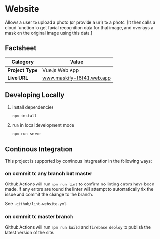 # Website
Allows a user to upload a photo (or provide a url) to a photo. [It then calls a cloud function to get facial recognition data for that image, and overlays a mask on the original image using this data.]

## Factsheet
| **Category**            | **Value**                 |
|-------------------------|---------------------------|
| **Project Type**        | Vue.js Web App            |
| **Live URL**            | www.maskify-f6f41.web.app |

## Developing Locally
1. install dependencies
	```bash
	npm install
	```

2. run in local development mode
	```bash
	npm run serve
	```

## Continous Integration
This project is supported by continous integreation in the following ways:

### on commit to any branch but master
Github Actions will run `npm run lint` to confirm no linting errors have been made. If any errors are found the linter will attempt to automatically fix the issue and commit the change to the branch.

See `.github/lint-website.yml`.

### on commit to master branch
Github Actions will run `npm run build` and `firebase deploy` to publish the latest version of the site.